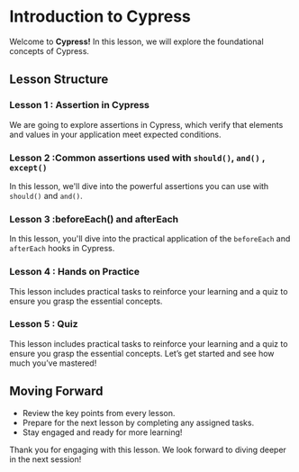 # Introduction to Cypress

Welcome to **Cypress!** In this lesson, we will explore the foundational concepts of Cypress.

## Lesson Structure

### Lesson 1 : Assertion in Cypress

We are going to explore assertions in Cypress, which verify that elements and values in your application meet expected conditions.

### Lesson 2 :Common assertions used with `should()`, `and()` , `except()`

In this lesson, we'll dive into the powerful assertions you can use with `should()` and `and()`.

### Lesson 3 :beforeEach() and afterEach

In this lesson, you'll dive into the practical application of the `beforeEach` and `afterEach` hooks in Cypress.

### Lesson 4 : Hands on Practice

This lesson includes practical tasks to reinforce your learning and a quiz to ensure you grasp the essential concepts. 

### Lesson 5 : Quiz

This lesson includes practical tasks to reinforce your learning and a quiz to ensure you grasp the essential concepts. Let’s get started and see how much you’ve mastered!


## Moving Forward

-   Review the key points from every lesson.
-   Prepare for the next lesson by completing any assigned tasks.
-   Stay engaged and ready for more learning!

Thank you for engaging with this lesson. We look forward to diving deeper in the next session!




<!--stackedit_data:
eyJoaXN0b3J5IjpbLTk0MTc4NDc5MiwtMjI1MzE1ODYwXX0=
-->